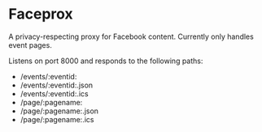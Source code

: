 # Faceprox

A privacy-respecting proxy for Facebook content. Currently only handles event pages.

Listens on port 8000 and responds to the following paths:

* /events/:eventid:
* /events/:eventid:.json
* /events/:eventid:.ics
* /page/:pagename:
* /page/:pagename:.json
* /page/:pagename:.ics